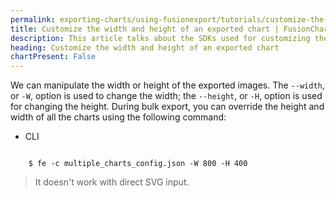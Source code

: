 ```yaml
---
permalink: exporting-charts/using-fusionexport/tutorials/customize-the-width-and-height-of-an-exported-chart.html
title: Customize the width and height of an exported chart | FusionCharts
description: This article talks about the SDKs used for customizing the width an height of an exported chart.
heading: Customize the width and height of an exported chart
chartPresent: False
---
```


We can manipulate the width or height of the exported images. The `--width`, or `-W`, option is used to change the width; the `--height`, or `-H`, option is used for changing the height.
During bulk export, you can override the height and width of all the charts using the following command:

<div class="code-wrapper">
<ul class="code-tabs">
    <li class="active"><a data-toggle="cli">CLI</a></li>
</ul>

<div class="tab-content">
<div class="tab cli-tab active">
<pre><code class="language-bash">
	$ fe -c multiple_charts_config.json -W 800 -H 400
</code></pre>
</div>
</div>
</div>

> It doesn't work with direct SVG input.